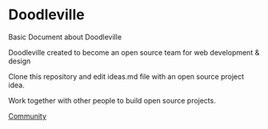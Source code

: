 # Doodleville
Basic Document about Doodleville

Doodleville created to become an open source team for web development & design 

Clone this repository and edit ideas.md file with an open source project idea.

Work together with other people to build open source projects.

[Community](https://gitter.im/Doodle-ville)
